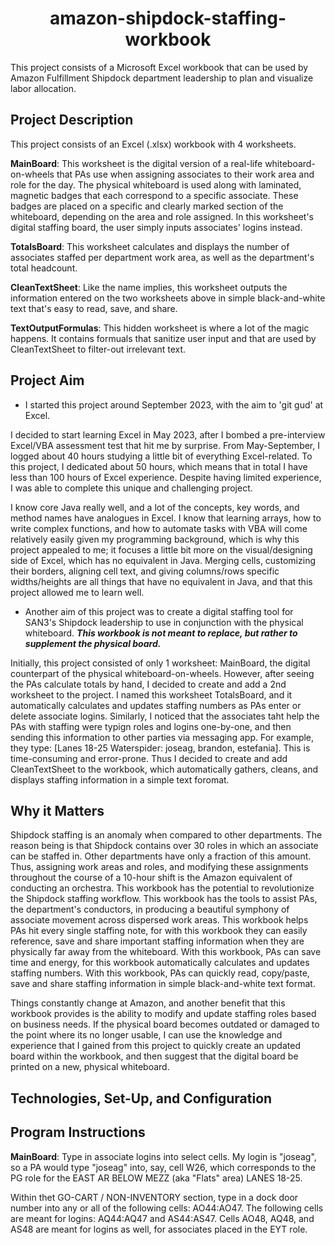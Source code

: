 
# <div align="center">amazon-shipdock-staffing-workbook</div>
This project consists of a Microsoft Excel workbook that can be used by Amazon Fulfillment Shipdock department leadership to plan and visualize labor allocation.

## Project Description
This project consists of an Excel (.xlsx) workbook with 4 worksheets.

**MainBoard**: This worksheet is the digital version of a real-life whiteboard-on-wheels that PAs use when assigning associates to their work area and role for the day. The physical whiteboard is used along with laminated, magnetic badges that each correspond to a specific associate. These badges are placed on a specific and clearly marked section of the whiteboard, depending on the area and role assigned. In this worksheet's digital staffing board, the user simply inputs associates' logins instead.

**TotalsBoard**: This worksheet calculates and displays the number of associates staffed per department work area, as well as the department's total headcount.

**CleanTextSheet**: Like the name implies, this worksheet outputs the information entered on the two worksheets above in simple black-and-white text that's easy to read, save, and share.

**TextOutputFormulas**: This hidden worksheet is where a lot of the magic happens. It contains formuals that sanitize user input and that are used by CleanTextSheet to filter-out irrelevant text.

## Project Aim
- I started this project around September 2023, with the aim to 'git gud' at Excel.

I decided to start learning Excel in May 2023, after I bombed a pre-interview Excel/VBA assessment test that hit me by surprise. From May-September, I logged about 40 hours studying a little bit of everything Excel-related. To this project, I dedicated about 50 hours, which means that in total I have less than 100 hours of Excel experience. Despite having limited experience, I was able to complete this unique and challenging project.

I know core Java really well, and a lot of the concepts, key words, and method names have analogues in Excel. I know that learning arrays, how to write complex functions, and how to automate tasks with VBA will come relatively easily given my programming background, which is why this project appealed to me; it focuses a little bit more on the visual/designing side of Excel, which has no equivalent in Java. Merging cells, customizing their borders, aligning cell text, and giving columns/rows specific widths/heights are all things that have no equivalent in Java, and that this project allowed me to learn well.

- Another aim of this project was to create a digital staffing tool for SAN3's Shipdock leadership to use in conjunction with the physical whiteboard. ***This workbook is not meant to replace, but rather to supplement the physical board.***

Initially, this project consisted of only 1 worksheet: MainBoard, the digital counterpart of the physical whiteboard-on-wheels. However, after seeing the PAs calculate totals by hand, I decided to create and add a 2nd worksheet to the project. I named this worksheet TotalsBoard, and it automatically calculates and updates staffing numbers as PAs enter or delete associate logins. Similarly, I noticed that the associates taht help the PAs with staffing were typign roles and logins one-by-one, and then sending this information to other parties via messaging app. For example, they type: [Lanes 18-25 Waterspider: joseag, brandon, estefania]. This is time-consuming and error-prone. Thus I decided to create and add CleanTextSheet to the workbook, which automatically gathers, cleans, and displays staffing information in a simple text foromat.

## Why it Matters
Shipdock staffing is an anomaly when compared to other departments. The reason being is that Shipdock contains over 30 roles in which an associate can be staffed in. Other departments have only a fraction of this amount. Thus, assigning work areas and roles, and modifying these assignments throughout the course of a 10-hour shift is the Amazon equivalent of conducting an orchestra. This workbook has the potential to revolutionize the Shipdock staffing workflow. This workbook has the tools to assist PAs, the department's conductors, in producing a beautiful symphony of associate movement across dispersed work areas. This workbook helps PAs hit every single staffing note, for with this workbook they can easily reference, save and share important staffing information when they are physically far away from the whiteboard. With this workbook, PAs can save time and energy, for this workbook automatically calculates and updates staffing numbers. With this workbook, PAs can quickly read, copy/paste, save and share staffing information in simple black-and-white text format.

Things constantly change at Amazon, and another benefit that this workbook provides is the ability to modify and update staffing roles based on business needs. If the physical board becomes outdated or damaged to the point where its no longer usable, I can use the knowledge and experience that I gained from this project to quickly create an updated board within the workbook, and then suggest that the digital board be printed on a new, physical whiteboard.

## Technologies, Set-Up, and Configuration


## Program Instructions
**MainBoard**: Type in associate logins into select cells. My login is "joseag", so a PA would type "joseag" into, say, cell W26, which corresponds to the PG role for the EAST AR BELOW MEZZ (aka "Flats" area) LANES 18-25.

Within thet GO-CART / NON-INVENTORY section, type in a dock door number into any or all of the following cells: AO44:AO47. The following cells are meant for logins: AQ44:AQ47 and AS44:AS47. Cells AO48, AQ48, and AS48 are meant for logins as well, for associates placed in the EYT role.



